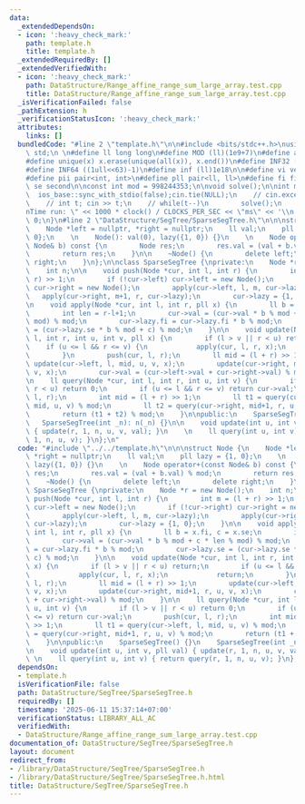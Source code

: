 ```yaml
---
data:
  _extendedDependsOn:
  - icon: ':heavy_check_mark:'
    path: template.h
    title: template.h
  _extendedRequiredBy: []
  _extendedVerifiedWith:
  - icon: ':heavy_check_mark:'
    path: DataStructure/Range_affine_range_sum_large_array.test.cpp
    title: DataStructure/Range_affine_range_sum_large_array.test.cpp
  _isVerificationFailed: false
  _pathExtension: h
  _verificationStatusIcon: ':heavy_check_mark:'
  attributes:
    links: []
  bundledCode: "#line 2 \"template.h\"\n\n#include <bits/stdc++.h>\nusing namespace\
    \ std;\n \n#define ll long long\n#define MOD (ll)(1e9+7)\n#define all(x) (x).begin(),(x).end()\n\
    #define unique(x) x.erase(unique(all(x)), x.end())\n#define INF32 ((1ull<<31)-1)\n\
    #define INF64 ((1ull<<63)-1)\n#define inf (ll)1e18\n\n#define vi vector<int>\n\
    #define pii pair<int, int>\n#define pll pair<ll, ll>\n#define fi first\n#define\
    \ se second\n\nconst int mod = 998244353;\n\nvoid solve();\n\nint main(){\n  \
    \  ios_base::sync_with_stdio(false);cin.tie(NULL);\n    // cin.exceptions(cin.failbit);\n\
    \    // int t; cin >> t;\n    // while(t--)\n        solve();\n    cerr << \"\\\
    nTime run: \" << 1000 * clock() / CLOCKS_PER_SEC << \"ms\" << '\\n';\n    return\
    \ 0;\n}\n#line 2 \"DataStructure/SegTree/SparseSegTree.h\"\n\n\nstruct Node {\n\
    \    Node *left = nullptr, *right = nullptr;\n    ll val;\n    pll lazy = {1,\
    \ 0};\n    \n    Node(): val(0), lazy({1, 0}) {}\n    \n    Node operator+(const\
    \ Node& b) const {\n        Node res;\n        res.val = (val + b.val) % mod;\n\
    \        return res;\n    }\n\n    ~Node() {\n        delete left;\n        delete\
    \ right;\n    }\n};\n\nclass SparseSegTree {\nprivate:\n    Node *r = new Node();\n\
    \    int n;\n\n    void push(Node *cur, int l, int r) {\n        int m = (l +\
    \ r) >> 1;\n        if (!cur->left) cur->left = new Node();\n        if (!cur->right)\
    \ cur->right = new Node();\n        apply(cur->left, l, m, cur->lazy);\n     \
    \   apply(cur->right, m+1, r, cur->lazy);\n        cur->lazy = {1, 0};\n    }\n\
    \n    void apply(Node *cur, int l, int r, pll x) {\n        ll b = x.fi, c = x.se;\n\
    \        int len = r-l+1;\n        cur->val = (cur->val * b % mod + c * len %\
    \ mod) % mod;\n        cur->lazy.fi = cur->lazy.fi * b % mod;\n        cur->lazy.se\
    \ = (cur->lazy.se * b % mod + c) % mod;\n    }\n\n    void update(Node *cur, int\
    \ l, int r, int u, int v, pll x) {\n        if (l > v || r < u) return;\n    \
    \    if (u <= l && r <= v) {\n            apply(cur, l, r, x);\n            return;\n\
    \        }\n        push(cur, l, r);\n        ll mid = (l + r) >> 1;\n       \
    \ update(cur->left, l, mid, u, v, x);\n        update(cur->right, mid+1, r, u,\
    \ v, x);\n        cur->val = (cur->left->val + cur->right->val) % mod;\n    }\n\
    \n    ll query(Node *cur, int l, int r, int u, int v) {\n        if (l > v ||\
    \ r < u) return 0;\n        if (u <= l && r <= v) return cur->val;\n        push(cur,\
    \ l, r);\n        int mid = (l + r) >> 1;\n        ll t1 = query(cur->left, l,\
    \ mid, u, v) % mod;\n        ll t2 = query(cur->right, mid+1, r, u, v) % mod;\n\
    \        return (t1 + t2) % mod;\n    }\n\npublic:\n    SparseSegTree() {}\n \
    \   SparseSegTree(int _n): n(_n) {}\n\n    void update(int u, int v, pll val)\
    \ { update(r, 1, n, u, v, val); }\n    \n    ll query(int u, int v) { return query(r,\
    \ 1, n, u, v); }\n};\n"
  code: "#include \"../../template.h\"\n\n\nstruct Node {\n    Node *left = nullptr,\
    \ *right = nullptr;\n    ll val;\n    pll lazy = {1, 0};\n    \n    Node(): val(0),\
    \ lazy({1, 0}) {}\n    \n    Node operator+(const Node& b) const {\n        Node\
    \ res;\n        res.val = (val + b.val) % mod;\n        return res;\n    }\n\n\
    \    ~Node() {\n        delete left;\n        delete right;\n    }\n};\n\nclass\
    \ SparseSegTree {\nprivate:\n    Node *r = new Node();\n    int n;\n\n    void\
    \ push(Node *cur, int l, int r) {\n        int m = (l + r) >> 1;\n        if (!cur->left)\
    \ cur->left = new Node();\n        if (!cur->right) cur->right = new Node();\n\
    \        apply(cur->left, l, m, cur->lazy);\n        apply(cur->right, m+1, r,\
    \ cur->lazy);\n        cur->lazy = {1, 0};\n    }\n\n    void apply(Node *cur,\
    \ int l, int r, pll x) {\n        ll b = x.fi, c = x.se;\n        int len = r-l+1;\n\
    \        cur->val = (cur->val * b % mod + c * len % mod) % mod;\n        cur->lazy.fi\
    \ = cur->lazy.fi * b % mod;\n        cur->lazy.se = (cur->lazy.se * b % mod +\
    \ c) % mod;\n    }\n\n    void update(Node *cur, int l, int r, int u, int v, pll\
    \ x) {\n        if (l > v || r < u) return;\n        if (u <= l && r <= v) {\n\
    \            apply(cur, l, r, x);\n            return;\n        }\n        push(cur,\
    \ l, r);\n        ll mid = (l + r) >> 1;\n        update(cur->left, l, mid, u,\
    \ v, x);\n        update(cur->right, mid+1, r, u, v, x);\n        cur->val = (cur->left->val\
    \ + cur->right->val) % mod;\n    }\n\n    ll query(Node *cur, int l, int r, int\
    \ u, int v) {\n        if (l > v || r < u) return 0;\n        if (u <= l && r\
    \ <= v) return cur->val;\n        push(cur, l, r);\n        int mid = (l + r)\
    \ >> 1;\n        ll t1 = query(cur->left, l, mid, u, v) % mod;\n        ll t2\
    \ = query(cur->right, mid+1, r, u, v) % mod;\n        return (t1 + t2) % mod;\n\
    \    }\n\npublic:\n    SparseSegTree() {}\n    SparseSegTree(int _n): n(_n) {}\n\
    \n    void update(int u, int v, pll val) { update(r, 1, n, u, v, val); }\n   \
    \ \n    ll query(int u, int v) { return query(r, 1, n, u, v); }\n};"
  dependsOn:
  - template.h
  isVerificationFile: false
  path: DataStructure/SegTree/SparseSegTree.h
  requiredBy: []
  timestamp: '2025-06-11 15:37:14+07:00'
  verificationStatus: LIBRARY_ALL_AC
  verifiedWith:
  - DataStructure/Range_affine_range_sum_large_array.test.cpp
documentation_of: DataStructure/SegTree/SparseSegTree.h
layout: document
redirect_from:
- /library/DataStructure/SegTree/SparseSegTree.h
- /library/DataStructure/SegTree/SparseSegTree.h.html
title: DataStructure/SegTree/SparseSegTree.h
---
```


